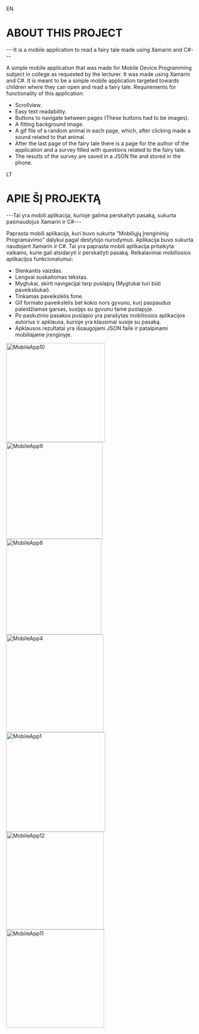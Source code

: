 EN

# ABOUT THIS PROJECT

---It is a mobile application to read a fairy tale made using Xamarin and C#---

A simple mobile application that was made for Mobile Device Programming subject in college as requested by the lecturer.
It was made using Xamarin and C#. It is meant to be a simple mobile application targeted towards children where they can open and read a fairy tale.
Requirements for functionality of this application: 
- Scrollview.
- Easy text readability.
- Buttons to navigate between pages (These buttons had to be images).
- A fitting background image.
- A gif file of a random animal in each page, which, after clicking made a sound related to that animal.
- After the last page of the fairy tale there is a page for the author of the application and a survey filled with questions related to the fairy tale.
- The results of the survey are saved in a JSON file and stored in the phone.


LT

# APIE ŠĮ PROJEKTĄ

---Tai yra mobili aplikacija, kurioje galima perskaityti pasaką, sukurta pasinaudojus Xamarin ir C#---

Paprasta mobili aplikacija, kuri buvo sukurta "Mobiliųjų Įrengininių Programavimo" dalykui pagal destytojo nurodymus.
Aplikacija buvo sukurta naudojant Xamarin ir C#. Tai yra paprasta mobili aplikacija pritaikyta vaikams, kurie gali atsidaryti ir perskaityti pasaką.
Reikalavimai mobiliosios aplikacijos funkcionalumui:
- Slenkantis vaizdas.
- Lengvai suskaitomas tekstas.
- Mygtukai, skirti navigacijai tarp puslapių (Mygtukai turi būti paveiksliukai).
- Tinkamas paveikslėlis fone.
- Gif formato paveikslėlis bet kokio nors gyvuno, kurį paspaudus paleidžiamas garsas, susijęs su gyvunu tame puslapyje.
- Po paskutinio pasakos puslapio yra parašytas mobiliosios aplikacijos autorius ir apklausa, kurioje yra klausimai susije su pasaką.
- Apklausos rezultatai yra išsaugojami JSON faile ir patalpinami mobiliajame įrenginyje.



<img width="263" alt="MobileApp10" src="https://github.com/AegisSoul/Pasaka-MobiliojiAplikacija-Csharp/assets/97402640/a2c96236-4829-44a8-a690-714e0a2bfcac">
<img width="257" alt="MobileApp9" src="https://github.com/AegisSoul/Pasaka-MobiliojiAplikacija-Csharp/assets/97402640/89528b96-dbdd-4dd6-b909-38057ad44784">
<img width="254" alt="MobileApp6" src="https://github.com/AegisSoul/Pasaka-MobiliojiAplikacija-Csharp/assets/97402640/4a7672d1-4cde-438a-a082-aa0e8551cf13">
<img width="260" alt="MobileApp4" src="https://github.com/AegisSoul/Pasaka-MobiliojiAplikacija-Csharp/assets/97402640/dbc92b82-e275-4c35-86b3-46349d32e302">
<img width="264" alt="MobileApp1" src="https://github.com/AegisSoul/Pasaka-MobiliojiAplikacija-Csharp/assets/97402640/af5855fa-3f3b-4cc6-af98-f16229c4e91c">
<img width="260" alt="MobileApp12" src="https://github.com/AegisSoul/Pasaka-MobiliojiAplikacija-Csharp/assets/97402640/73347094-6dc9-40d7-bb1c-0ac0909f2490">
<img width="261" alt="MobileApp11" src="https://github.com/AegisSoul/Pasaka-MobiliojiAplikacija-Csharp/assets/97402640/130dbc1a-7483-4b27-91db-6c5310994a89">





